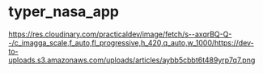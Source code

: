 # typer_nasa_app
https://res.cloudinary.com/practicaldev/image/fetch/s--axqrBQ-Q--/c_imagga_scale,f_auto,fl_progressive,h_420,q_auto,w_1000/https://dev-to-uploads.s3.amazonaws.com/uploads/articles/aybb5cbbt6t489yrp7q7.png
